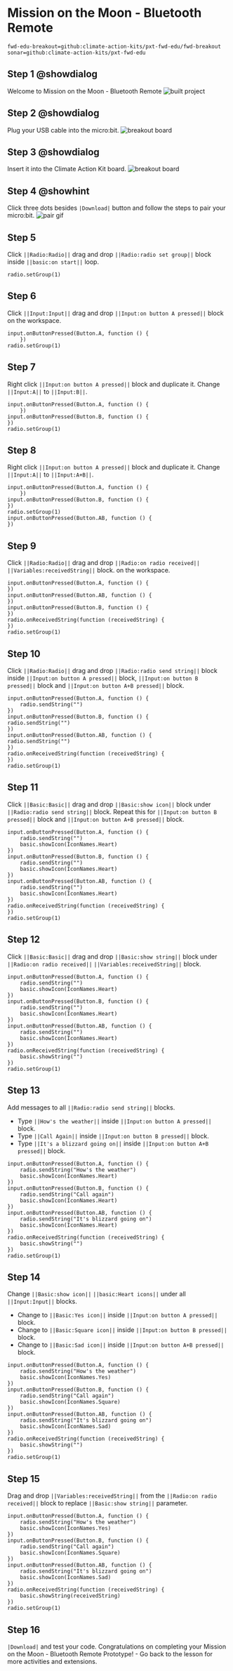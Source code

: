 # Mission on the Moon - Bluetooth Remote
```package
fwd-edu-breakout=github:climate-action-kits/pxt-fwd-edu/fwd-breakout
sonar=github:climate-action-kits/pxt-fwd-edu
```
## Step 1 @showdialog
Welcome to Mission on the Moon - Bluetooth Remote
![built project](https://climate-action-kits.github.io/pxt-fwd-edu/tutorial-assets/project-electriccar-400.png)

## Step 2 @showdialog
Plug your USB cable into the micro:bit. 
![breakout board](https://climate-action-kits.github.io/pxt-fwd-edu/tutorial-assets/connect-microbit.gif)

## Step 3 @showdialog
Insert it into the Climate Action Kit board. 
![breakout board](https://climate-action-kits.github.io/pxt-fwd-edu/tutorial-assets/breakout-resized.png)

## Step 4 @showhint
Click three dots besides ``|Download|`` button and follow the steps to pair your micro:bit.
![pair gif](https://climate-action-kits.github.io/pxt-fwd-edu/tutorial-assets/pairmicrobit-280x203.gif)

## Step 5
Click ``||Radio:Radio||`` drag and drop ``||Radio:radio set group||`` block 
inside ``||basic:on start||`` loop.
```blocks
radio.setGroup(1)
```
## Step 6
Click ``||Input:Input||`` drag and drop ``||Input:on button A pressed||`` block
on the workspace.
```blocks
input.onButtonPressed(Button.A, function () {
    })
radio.setGroup(1)
```
## Step 7
Right click ``||Input:on button A pressed||`` block and duplicate it. Change
``||Input:A||`` to ``||Input:B||``.
```blocks
input.onButtonPressed(Button.A, function () {
    })
input.onButtonPressed(Button.B, function () {
})
radio.setGroup(1)
```
## Step 8
Right click ``||Input:on button A pressed||`` block and duplicate it. Change
``||Input:A||`` to ``||Input:A+B||``.
```blocks
input.onButtonPressed(Button.A, function () {
    })
input.onButtonPressed(Button.B, function () {
})
radio.setGroup(1)
input.onButtonPressed(Button.AB, function () {
})
```
## Step 9
Click ``||Radio:Radio||`` drag and drop ``||Radio:on radio received||``
``||Variables:receivedString||`` block.
on the workspace.
```blocks
input.onButtonPressed(Button.A, function () {
})
input.onButtonPressed(Button.AB, function () {
})
input.onButtonPressed(Button.B, function () {
})
radio.onReceivedString(function (receivedString) {
})
radio.setGroup(1)
```
## Step 10
Click ``||Radio:Radio||`` drag and drop ``||Radio:radio send string||`` block 
inside ``||Input:on button A pressed||`` block, ``||Input:on button B pressed||`` 
block and ``||Input:on button A+B pressed||`` block.
```blocks
input.onButtonPressed(Button.A, function () {
    radio.sendString("")
})
input.onButtonPressed(Button.B, function () {
radio.sendString("")
})
input.onButtonPressed(Button.AB, function () {
radio.sendString("")
})
radio.onReceivedString(function (receivedString) {
})
radio.setGroup(1)
```
## Step 11
Click ``||Basic:Basic||`` drag and drop ``||Basic:show icon||`` block 
under ``||Radio:radio send string||`` block. Repeat this for ``||Input:on button B pressed||``
block and ``||Input:on button A+B pressed||`` block. 
```blocks
input.onButtonPressed(Button.A, function () {
    radio.sendString("")
    basic.showIcon(IconNames.Heart)
})
input.onButtonPressed(Button.B, function () {
    radio.sendString("")
    basic.showIcon(IconNames.Heart)
})
input.onButtonPressed(Button.AB, function () {
    radio.sendString("")
    basic.showIcon(IconNames.Heart)
})
radio.onReceivedString(function (receivedString) {
})
radio.setGroup(1)
```
## Step 12
Click ``||Basic:Basic||`` drag and drop ``||Basic:show string||`` block under
``||Radio:on radio received||`` ``||Variables:receivedString||`` block.
```blocks
input.onButtonPressed(Button.A, function () {
    radio.sendString("")
    basic.showIcon(IconNames.Heart)
})
input.onButtonPressed(Button.B, function () {
    radio.sendString("")
    basic.showIcon(IconNames.Heart)
})
input.onButtonPressed(Button.AB, function () {
    radio.sendString("")
    basic.showIcon(IconNames.Heart)
})
radio.onReceivedString(function (receivedString) {
    basic.showString("")
})
radio.setGroup(1)
```
## Step 13
Add messages to all ``||Radio:radio send string||`` blocks.
- Type ``||How's the weather||`` inside ``||Input:on button A pressed||`` block.
- Type ``||Call Again||`` inside ``||Input:on button B pressed||`` block.
- Type ``||It's a blizzard going on||`` inside ``||Input:on button A+B pressed||`` block.
```blocks
input.onButtonPressed(Button.A, function () {
    radio.sendString("How's the weather")
    basic.showIcon(IconNames.Heart)
})
input.onButtonPressed(Button.B, function () {
    radio.sendString("Call again")
    basic.showIcon(IconNames.Heart)
})
input.onButtonPressed(Button.AB, function () {
    radio.sendString("It's blizzard going on")
    basic.showIcon(IconNames.Heart)
})
radio.onReceivedString(function (receivedString) {
    basic.showString("")
})
radio.setGroup(1)
```
## Step 14
Change ``||Basic:show icon||`` ``||basic:Heart icons||`` under all ``||Input:Input||`` blocks.
- Change to ``||Basic:Yes icon||`` inside ``||Input:on button A pressed||`` 
block.
- Change to ``||Basic:Square icon||`` inside ``||Input:on button B pressed||``
block.
- Change to ``||Basic:Sad icon||`` inside ``||Input:on button A+B pressed||``
block.
```blocks
input.onButtonPressed(Button.A, function () {
    radio.sendString("How's the weather")
    basic.showIcon(IconNames.Yes)
})
input.onButtonPressed(Button.B, function () {
    radio.sendString("Call again")
    basic.showIcon(IconNames.Square)
})
input.onButtonPressed(Button.AB, function () {
    radio.sendString("It's blizzard going on")
    basic.showIcon(IconNames.Sad)
})
radio.onReceivedString(function (receivedString) {
    basic.showString("")
})
radio.setGroup(1)
```
## Step 15
Drag and drop ``||Variables:receivedString||`` from the ``||Radio:on radio received||``
block to replace ``||Basic:show string||`` parameter.
```blocks
input.onButtonPressed(Button.A, function () {
    radio.sendString("How's the weather")
    basic.showIcon(IconNames.Yes)
})
input.onButtonPressed(Button.B, function () {
    radio.sendString("Call again")
    basic.showIcon(IconNames.Square)
})
input.onButtonPressed(Button.AB, function () {
    radio.sendString("It's blizzard going on")
    basic.showIcon(IconNames.Sad)
})
radio.onReceivedString(function (receivedString) {
    basic.showString(receivedString)
})
radio.setGroup(1)
```
## Step 16
``|Download|`` and test your code. 
Congratulations on completing your Mission on the Moon - Bluetooth Remote Prototype! - Go back to the lesson for more activities and extensions.
